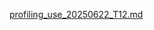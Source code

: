 [profiling_use_20250622_T12.md](https://github.com/user-attachments/files/20850921/profiling_use_20250622_T12.md)

